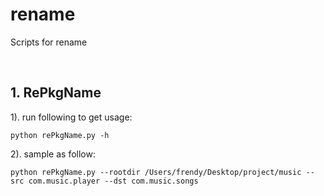 # rename
Scripts for rename

<br>

## 1. RePkgName


1). run following to get usage:

```
python rePkgName.py -h
```


2). sample as follow:

```
python rePkgName.py --rootdir /Users/frendy/Desktop/project/music --src com.music.player --dst com.music.songs
```

<br>
